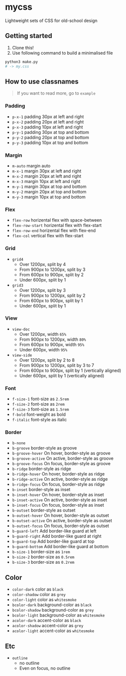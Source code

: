 # mycss

Lightweight sets of CSS for old-school design

## Getting started

1. Clone this!
2. Use following command to build a minimalised file

```bash
python3 make.py
# -> my.css
```

## How to use classnames

> If you want to read more, go to `example`

### Padding

- `p-x-1` padding 30px at left and right
- `p-x-2` padding 20px at left and right
- `p-x-3` padding 10px at left and right
- `p-y-1` padding 30px at top and bottom
- `p-y-2` padding 20px at top and bottom
- `p-y-3` padding 10px at top and bottom

### Margin

- `m-auto` margin auto
- `m-x-1` margin 30px at left and right
- `m-x-2` margin 20px at left and right
- `m-x-3` margin 10px at left and right
- `m-y-1` margin 30px at top and bottom
- `m-y-2` margin 20px at top and bottom
- `m-y-3` margin 10px at top and bottom

### Flex

- `flex-row` horizental flex with space-between
- `flex-row-start` horizental flex with flex-start
- `flex-row-end` horizental flex with flex-end
- `flex-col` vertical flex with flex-start

### Grid

- `grid4`
  - Over 1200px, split by 4
  - From 900px to 1200px, split by 3
  - From 600px to 900px, split by 2
  - Under 600px, split by 1
- `grid3`
  - Over 1200px, split by 3
  - From 900px to 1200px, split by 2
  - From 600px to 900px, split by 1
  - Under 600px, split by 1

### View

- `view-doc`
  - Over 1200px, width `65%`
  - From 900px to 1200px, width `80%`
  - From 600px to 900px, width `95%`
  - Under 600px, width `95%`
- `view-side`
  - Over 1200px, split by 2 to 8
  - From 900px to 1200px, split by 3 to 7
  - From 600px to 900px, split by 1 (vertically aligned)
  - Under 600px, split by 1 (vertically aligned)

### Font

- `f-size-1` font-size as `2.5rem`
- `f-size-2` font-size as `2rem`
- `f-size-3` font-size as `1.5rem`
- `f-bold` font-weight as bold
- `f-italic` font-style as italic

### Border

- `b-none`
- `b-groove` border-style as groove
- `b-groove-hover` On hover, border-style as groove
- `b-groove-active` On active, border-style as groove
- `b-groove-focus` On focus, border-style as groove
- `b-ridge` border-style as ridge
- `b-ridge-hover` On hover, border-style as ridge
- `b-ridge-active` On active, border-style as ridge
- `b-ridge-focus` On focus, border-style as ridge
- `b-inset` border-style as inset
- `b-inset-hover` On hover, border-style as inset
- `b-inset-active` On active, border-style as inset
- `b-inset-focus` On focus, border-style as inset
- `b-outset` border-style as outset
- `b-outset-hover` On hover, border-style as outset
- `b-outset-active` On active, border-style as outset
- `b-outset-focus` On focus, border-style as outset
- `b-guard-left` Add border-like guard at left
- `b-guard-right` Add border-like guard at right
- `b-guard-top` Add border-like guard at top
- `b-guard-bottom` Add border-like guard at bottom
- `b-size-1` border-size as `1rem`
- `b-size-2` border-size as `0.5rem`
- `b-size-3` border-size as `0.2rem`

## Color

- `color-dark` color as `black`
- `color-shadow` color as `grey`
- `color-light` color as `whitesmoke`
- `bcolor-dark` background-color as `black`
- `bcolor-shadow` background-color as `grey`
- `bcolor-light` background-color as `whitesmoke`
- `acolor-dark` accent-color as `black`
- `acolor-shadow` accent-color as `grey`
- `acolor-light` accent-color as `whitesmoke`

## Etc

- `outline`
  - no outline
  - Even on focus, no outline
